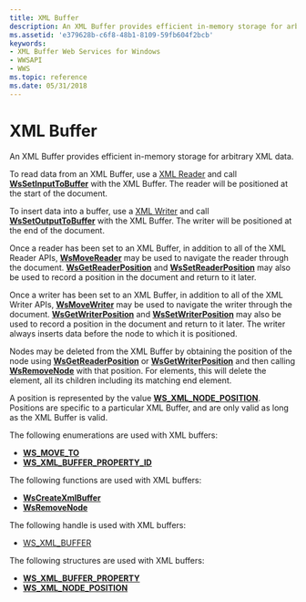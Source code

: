```yaml
---
title: XML Buffer
description: An XML Buffer provides efficient in-memory storage for arbitrary XML data.
ms.assetid: 'e379628b-c6f8-48b1-8109-59fb604f2bcb'
keywords:
- XML Buffer Web Services for Windows
- WWSAPI
- WWS
ms.topic: reference
ms.date: 05/31/2018
---
```


# XML Buffer

An XML Buffer provides efficient in-memory storage for arbitrary XML data.


To read data from an XML Buffer, use a [XML Reader](xml-reader.md) and call [**WsSetInputToBuffer**](/windows/desktop/api/WebServices/nf-webservices-wssetinputtobuffer) with the XML Buffer. The reader will be positioned at the start of the document.

To insert data into a buffer, use a [XML Writer](xml-writer.md) and call [**WsSetOutputToBuffer**](/windows/desktop/api/WebServices/nf-webservices-wssetoutputtobuffer) with the XML Buffer. The writer will be positioned at the end of the document.

Once a reader has been set to an XML Buffer, in addition to all of the XML Reader APIs, [**WsMoveReader**](/windows/desktop/api/WebServices/nf-webservices-wsmovereader) may be used to navigate the reader through the document. [**WsGetReaderPosition**](/windows/desktop/api/WebServices/nf-webservices-wsgetreaderposition) and [**WsSetReaderPosition**](/windows/desktop/api/WebServices/nf-webservices-wssetreaderposition) may also be used to record a position in the document and return to it later.

Once a writer has been set to an XML Buffer, in addition to all of the XML Writer APIs, [**WsMoveWriter**](/windows/desktop/api/WebServices/nf-webservices-wsmovewriter) may be used to navigate the writer through the document. [**WsGetWriterPosition**](/windows/desktop/api/WebServices/nf-webservices-wsgetwriterposition) and [**WsSetWriterPosition**](/windows/desktop/api/WebServices/nf-webservices-wssetwriterposition) may also be used to record a position in the document and return to it later. The writer always inserts data before the node to which it is positioned.

Nodes may be deleted from the XML Buffer by obtaining the position of the node using [**WsGetReaderPosition**](/windows/desktop/api/WebServices/nf-webservices-wsgetreaderposition) or [**WsGetWriterPosition**](/windows/desktop/api/WebServices/nf-webservices-wsgetwriterposition) and then calling [**WsRemoveNode**](/windows/desktop/api/WebServices/nf-webservices-wsremovenode) with that position. For elements, this will delete the element, all its children including its matching end element.

A position is represented by the value [**WS\_XML\_NODE\_POSITION**](/windows/desktop/api/WebServices/ns-webservices-ws_xml_node_position). Positions are specific to a particular XML Buffer, and are only valid as long as the XML Buffer is valid.

The following enumerations are used with XML buffers:

-   [**WS\_MOVE\_TO**](/windows/desktop/api/WebServices/ne-webservices-ws_move_to)
-   [**WS\_XML\_BUFFER\_PROPERTY\_ID**](/windows/win32/api/webservices/ne-webservices-ws_xml_reader_property_id)

The following functions are used with XML buffers:

-   [**WsCreateXmlBuffer**](/windows/desktop/api/WebServices/nf-webservices-wscreatexmlbuffer)
-   [**WsRemoveNode**](/windows/desktop/api/WebServices/nf-webservices-wsremovenode)

The following handle is used with XML buffers:

-   [WS\_XML\_BUFFER](ws-xml-buffer.md)

The following structures are used with XML buffers:

-   [**WS\_XML\_BUFFER\_PROPERTY**](/windows/desktop/api/WebServices/ns-webservices-ws_xml_buffer_property)
-   [**WS\_XML\_NODE\_POSITION**](/windows/desktop/api/WebServices/ns-webservices-ws_xml_node_position)

 

 




